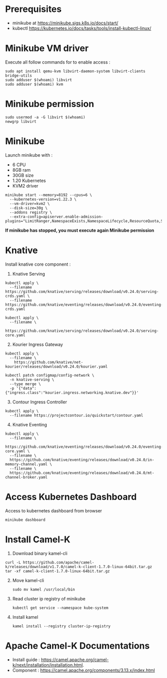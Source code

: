 
# Prerequisites
- minikube at https://minikube.sigs.k8s.io/docs/start/
- kubectl https://kubernetes.io/docs/tasks/tools/install-kubectl-linux/

# Minikube VM driver
Execute all follow commands for to enable access :

```
sudo apt install qemu-kvm libvirt-daemon-system libvirt-clients bridge-utils
sudo adduser $(whoami) libvirt
sudo adduser $(whoami) kvm
```  
# Minikube permission
```
sudo usermod -a -G libvirt $(whoami)
newgrp libvirt
```
# Minikube
Launch minikube with : 

 - 6 CPU
 - 8GB ram
 - 30GB size
 - 1.20 Kubernetes
 - KVM2 driver

```
minikube start --memory=8192 --cpus=6 \
  --kubernetes-version=v1.22.3 \
  --vm-driver=kvm2 \
  --disk-size=30g \
  --addons registry \
  --extra-config=apiserver.enable-admission-plugins="LimitRanger,NamespaceExists,NamespaceLifecycle,ResourceQuota,ServiceAccount,DefaultStorageClass,MutatingAdmissionWebhook"
```

**If minikube has stopped, you must execute again Minikube permission**

# Knative
Install knative core component :
1. Knative Serving 
```
kubectl apply \
  --filename https://github.com/knative/serving/releases/download/v0.24.0/serving-crds.yaml \
  --filename https://github.com/knative/eventing/releases/download/v0.24.0/eventing-crds.yaml

kubectl apply \
  --filename \
  https://github.com/knative/serving/releases/download/v0.24.0/serving-core.yaml
```
2. Kourier Ingress Gateway
```
kubectl apply \
  --filename \
    https://github.com/knative/net-kourier/releases/download/v0.24.0/kourier.yaml

kubectl patch configmap/config-network \
  -n knative-serving \
  --type merge \
  -p '{"data":{"ingress.class":"kourier.ingress.networking.knative.dev"}}'
```
3. Contour Ingress Controller
```
kubectl apply \
  --filename https://projectcontour.io/quickstart/contour.yaml
```
4. Knative Eventing
```
kubectl apply \
  --filename \
  https://github.com/knative/eventing/releases/download/v0.24.0/eventing-core.yaml \
  --filename \
  https://github.com/knative/eventing/releases/download/v0.24.0/in-memory-channel.yaml \
  --filename \
  https://github.com/knative/eventing/releases/download/v0.24.0/mt-channel-broker.yaml
```
# Access Kubernetes Dashboard
Access to kubernetes dashboard from browser
```
minikube dashboard
```
# Install Camel-K
1. Download binary kamel-cli
```
curl -L https://github.com/apache/camel-k/releases/download/v1.7.0/camel-k-client-1.7.0-linux-64bit.tar.gz
tar -xf camel-k-client-1.7.0-linux-64bit.tar.gz
```
2. Move kamel-cli

    `sudo mv kamel /usr/local/bin`

3. Read cluster ip registry of minikube

    `kubectl get service --namespace kube-system`

4. Install kamel

   `kamel install --registry cluster-ip-registry`

# Apache Camel-K Documentations
- Install guide : https://camel.apache.org/camel-k/next/installation/installation.html.
- Component : https://camel.apache.org/components/3.13.x/index.html

